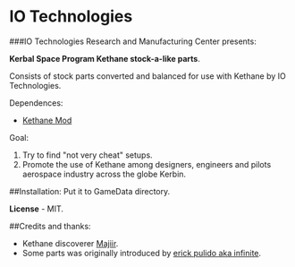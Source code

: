 IO Technologies
=================

###IO Technologies Research and Manufacturing Center presents:

**Kerbal Space Program Kethane stock-a-like parts**.

Consists of stock parts converted and balanced for use with Kethane by IO Technologies.

Dependences:
* [Kethane Mod](https://github.com/Majiir/Kethane)

Goal:
1. Try to find "not very cheat" setups.
2. Promote the use of Kethane among designers, engineers and pilots aerospace industry across the globe Kerbin. 

##Installation:
Put it to GameData directory.

**License** - MIT.

##Credits and thanks:
* Kethane discoverer [Majiir](https://github.com/Majiir/Kethane).
* Some parts was originally introduced by [erick pulido aka infinite](http://kerbal-space-parts.com/space/modpart-kethane-generator-by-infinite-84.html).

